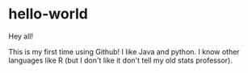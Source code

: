 # hello-world
Hey all!

This is my first time using Github!
I like Java and python.
I know other languages like R (but I don't like it don't tell my old stats professor).
